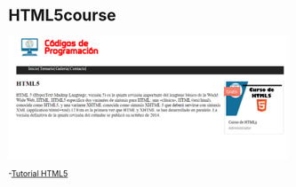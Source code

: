 # HTML5course

![home](https://github.com/dianavile/HTML5course/blob/master/imagenes/index.png)

-[Tutorial HTML5](https://www.youtube.com/playlist?list=PL-Mlm_HYjCo_0ViqBsNyj9vNNC3GNrKuI)
